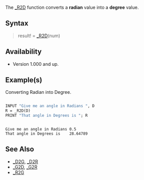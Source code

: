 The [_R2D](_R2D) function converts a **radian** value into a **degree** value. 

## Syntax

> result! = [_R2D](_R2D)(num)

## Availability

* Version 1.000 and up.

## Example(s)

Converting Radian into Degree.

```vb

INPUT "Give me an angle in Radians ", D
R = _R2D(D)
PRINT "That angle in Degrees is "; R

```

```text

Give me an angle in Radians 0.5
That angle in Degrees is    28.64789

```

## See Also

* [_D2G](_D2G), [_D2R](_D2R)
* [_G2D](_G2D), [_G2R](_G2R)
* [_R2G](_R2G)
